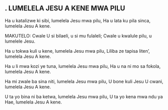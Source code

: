## . LUMELELA JESU A KENE MWA PILU

Ha u katalizwe ki sibi, lumelela Jesu mwa pilu,
Ha u lata ku pila sinca, lumelela Jesu A kene.

MAKUTELO:
Cwale U si bilaeli, u si mu fulaleli;
Cwale u kwalule pilu, u lumelele Jesu.


Ha u tokwa kuli u kene, lumelela Jesu mwa pilu,
Liliba ze tapisa liten’, lumelela Jesu A kene.


Ha u li mwa kozi ye tuna, lumelela Jesu mwa pilu,
Ha u na ni mo sa fokola, lumelela Jesu A kene.


Ha mi zwale ba sina niti, lumelela Jesu mwa pilu,
U bone kuli Jesu U cwani, lumelela Jesu A kene.


U ta yo bina ni ba ketwa, lumelela Jesu mwa pilu,
U ta yo kena mwa ndu ya Hae, lumelela Jesu A kene.


